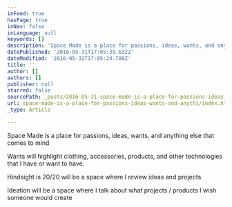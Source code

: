 ```yaml
---
inFeed: true
hasPage: true
inNav: false
inLanguage: null
keywords: []
description: 'Space Made is a place for passions, ideas, wants, and anything else that comes to mind'
datePublished: '2016-05-31T17:05:39.632Z'
dateModified: '2016-05-31T17:05:24.708Z'
title: ''
author: []
authors: []
publisher: null
starred: false
sourcePath: _posts/2016-05-31-space-made-is-a-place-for-passions-ideas-wants-and-anythi.md
url: space-made-is-a-place-for-passions-ideas-wants-and-anythi/index.html
_type: Article

---
```

Space Made is a place for passions, ideas, wants, and anything else that comes to mind

Wants will highlight clothing, accessories, products, and other technologies that I have or want to have. 

Hindsight is 20/20 will be a space where I review ideas and projects

Ideation will be a space where I talk about what projects / products I wish someone would create